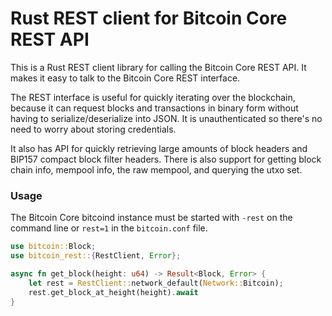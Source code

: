 # Rust REST client for Bitcoin Core REST API

This is a Rust REST client library for calling the Bitcoin Core REST API. It
makes it easy to talk to the Bitcoin Core REST interface.

The REST interface is useful for quickly iterating over the blockchain, because
it can request blocks and transactions in binary form without having to
serialize/deserialize into JSON. It is unauthenticated so there's no need to
worry about storing credentials.

It also has API for quickly retrieving large amounts of block headers and BIP157
compact block filter headers. There is also support for getting block chain
info, mempool info, the raw mempool, and querying the utxo set.

### Usage

The Bitcoin Core bitcoind instance must be started with `-rest` on the command
line or `rest=1` in the `bitcoin.conf` file.

```rust
use bitcoin::Block;
use bitcoin_rest::{RestClient, Error};

async fn get_block(height: u64) -> Result<Block, Error> {
    let rest = RestClient::network_default(Network::Bitcoin);
    rest.get_block_at_height(height).await
}

```